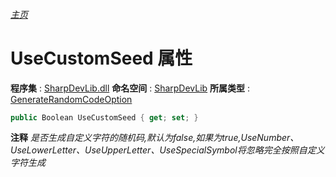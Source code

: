 ###### [主页](./Index.md "主页")
# UseCustomSeed 属性
**程序集** : [SharpDevLib.dll](./SharpDevLib.assembly.md "SharpDevLib.dll")
**命名空间** : [SharpDevLib](./SharpDevLib.namespace.md "SharpDevLib")
**所属类型** : [GenerateRandomCodeOption](./SharpDevLib.GenerateRandomCodeOption.md "GenerateRandomCodeOption")
``` csharp
public Boolean UseCustomSeed { get; set; }
```
**注释**
*是否生成自定义字符的随机码,默认为false,如果为true,UseNumber、UseLowerLetter、UseUpperLetter、UseSpecialSymbol将忽略完全按照自定义字符生成*

